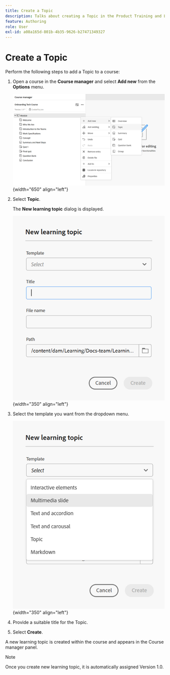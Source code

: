 ```yaml
---
title: Create a Topic
description: Talks about creating a Topic in the Product Training and Learning.
feature: Authoring
role: User
exl-id: a08a165d-801b-4b35-9626-b27471349327
---
```

# Create a Topic

Perform the following steps to add a Topic to a course: 

1. Open a course in the **Course manager** and select **Add new** from the **Options** menu.  

    ![](assets/workflow-learning-content.png){width="650" align="left"}
    
1. Select **Topic**.

   The **New learning topic** dialog is displayed.  

    ![](assets/new-learning-topic-dialog.png){width="350" align="left"}

1. Select the template you want from the dropdown menu. 
  
    ![](assets/template-types-lc.png){width="350" align="left"}

1. Provide a suitable title for the Topic. 
1. Select **Create**.
   
A new learning topic is created within the course and appears in the Course manager panel. 

>[!NOTE]
>
> Once you create new learning topic, it is automatically assigned Version 1.0.
